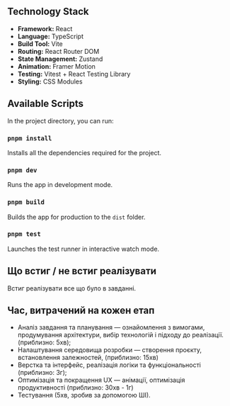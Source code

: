 ## Technology Stack

- **Framework:** React
- **Language:** TypeScript
- **Build Tool:** Vite
- **Routing:** React Router DOM
- **State Management:** Zustand
- **Animation:** Framer Motion
- **Testing:** Vitest + React Testing Library
- **Styling:** CSS Modules

## Available Scripts

In the project directory, you can run:

### `pnpm install`

Installs all the dependencies required for the project.

### `pnpm dev`

Runs the app in development mode.

### `pnpm build`

Builds the app for production to the `dist` folder.

### `pnpm test`

Launches the test runner in interactive watch mode.

## Що встиг / не встиг реалізувати

Встиг реалізувати все що було в завданні.

## Час, витрачений на кожен етап

- Аналіз завдання та планування — ознайомлення з вимогами, продумування архітектури, вибір технологій і підходу до реалізації. (приблизно: 5хв);
- Налаштування середовища розробки — створення проєкту, встановлення залежностей, (приблизно: 15хв)
- Верстка та інтерфейс, реалізація логіки та функціональності (приблизно: 3г);
- Оптимізація та покращення UX — анімації, оптимізація продуктивності (приблизно: 30хв - 1г)
- Тестування (5хв, зробив за допомогою ШІ).
